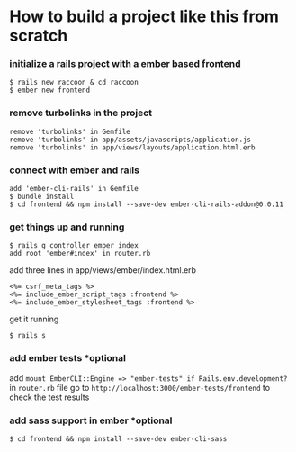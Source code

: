 
How to build a project like this from scratch
===============================

### initialize a rails project with a ember based frontend 
```
$ rails new raccoon & cd raccoon
$ ember new frontend
```

### remove turbolinks in the project
```
remove 'turbolinks' in Gemfile 
remove 'turbolinks' in app/assets/javascripts/application.js
remove 'turbolinks' in app/views/layouts/application.html.erb
```

### connect with ember and rails
```
add 'ember-cli-rails' in Gemfile
$ bundle install
$ cd frontend && npm install --save-dev ember-cli-rails-addon@0.0.11
```

### get things up and running
```
$ rails g controller ember index
add root 'ember#index' in router.rb
```

add three lines in app/views/ember/index.html.erb 
```
<%= csrf_meta_tags %>
<%= include_ember_script_tags :frontend %>
<%= include_ember_stylesheet_tags :frontend %>
```

get it running
```
$ rails s 
```

### add ember tests *optional
add `mount EmberCLI::Engine => "ember-tests" if Rails.env.development?` in `router.rb` file
go to `http://localhost:3000/ember-tests/frontend` to check the test results

### add sass support in ember *optional
```
$ cd frontend && npm install --save-dev ember-cli-sass
```



